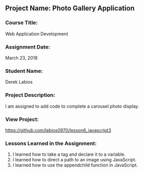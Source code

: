 ## Project Name:  Photo Gallery Application

### Course Title:
Web Application Development

### Assignment Date:  
March 23, 2018

### Student Name:  
Derek Labios

### Project Description:
I am assigned to add code to complete a carousel photo display.

### View Project:
https://github.com/labios0970/lesson6_javascript3

### Lessons Learned in the Assignment:
1. I learned how to take a tag and declare it to a variable.
2. I learned how to direct a path to an image using JavaScript.
3. I learned how to use the appendchild function in JavaScript.
